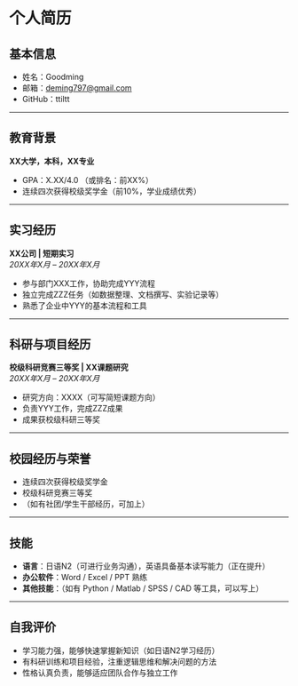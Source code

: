 # 个人简历

## 基本信息
- 姓名：Goodming  
- 邮箱：deming797@gmail.com  
- GitHub：ttiltt
---

## 教育背景
**XX大学，本科，XX专业**  
- GPA：X.XX/4.0 （或排名：前XX%）  
- 连续四次获得校级奖学金（前10%，学业成绩优秀）  

---

## 实习经历
**XX公司 | 短期实习**  
*20XX年X月 – 20XX年X月*  
- 参与部门XXX工作，协助完成YYY流程  
- 独立完成ZZZ任务（如数据整理、文档撰写、实验记录等）  
- 熟悉了企业中YYY的基本流程和工具  

---

## 科研与项目经历
**校级科研竞赛三等奖 | XX课题研究**  
*20XX年X月 – 20XX年X月*  
- 研究方向：XXXX（可写简短课题方向）  
- 负责YYY工作，完成ZZZ成果  
- 成果获校级科研三等奖  

---

## 校园经历与荣誉
- 连续四次获得校级奖学金  
- 校级科研竞赛三等奖  
- （如有社团/学生干部经历，可加上）  

---

## 技能
- **语言**：日语N2（可进行业务沟通），英语具备基本读写能力（正在提升）  
- **办公软件**：Word / Excel / PPT 熟练  
- **其他技能**：（如有 Python / Matlab / SPSS / CAD 等工具，可以写上）  

---

## 自我评价
- 学习能力强，能够快速掌握新知识（如日语N2学习经历）  
- 有科研训练和项目经验，注重逻辑思维和解决问题的方法  
- 性格认真负责，能够适应团队合作与独立工作  
